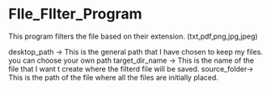 # FIle_FIlter_Program

This program filters the file based on their extension.
(txt,pdf,png,jpg,jpeg)

desktop_path -> This is the general path that I have chosen to keep my files. you can choose your own path
target_dir_name -> This is the name of the file that I want t create where the filterd file will be saved.
source_folder-> This is the path of the file where all the files are initially placed.
